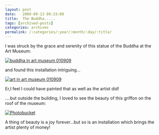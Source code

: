 ```yaml
---
layout: post
date:	2009-09-13 09:33:00
title:  The Buddha.....
tags: [archived-posts]
categories: archives
permalink: /:categories/:year/:month/:day/:title/
---
```

I was struck by the grace and serenity of this statue of the Buddha at the Art Museum:


<a href="http://s562.photobucket.com/albums/ss67/pugaippadam/?action=view&current=IMG_5651.jpg" target="_blank"><img src="http://i562.photobucket.com/albums/ss67/pugaippadam/IMG_5651.jpg" border="0" alt="buddha in art museum 010909"></a>


and found this installation intriguing...


<a href="http://s562.photobucket.com/albums/ss67/pugaippadam/?action=view&current=IMG_5650.jpg" target="_blank"><img src="http://i562.photobucket.com/albums/ss67/pugaippadam/IMG_5650.jpg" border="0" alt="art in art museum 010909"></a>

Er,I feel I could have painted that as well as the artist did!




....but outside the building, I loved to see  the beauty of this griffon on the roof of the museum:

<a href="http://s562.photobucket.com/albums/ss67/pugaippadam/?action=view&current=IMG_5654.jpg" target="_blank"><img src="http://i562.photobucket.com/albums/ss67/pugaippadam/IMG_5654.jpg" border="0" alt="Photobucket"></a>

A thing of beauty is a joy forever...but so is an installation which brings the artist plenty of money!
